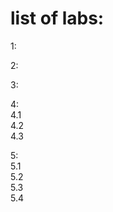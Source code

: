 # list of labs:
1:  
  
2:  
  
3:  

4:  
4.1  
4.2  
4.3  
  
  
5:  
5.1  
5.2  
5.3  
5.4  
  



